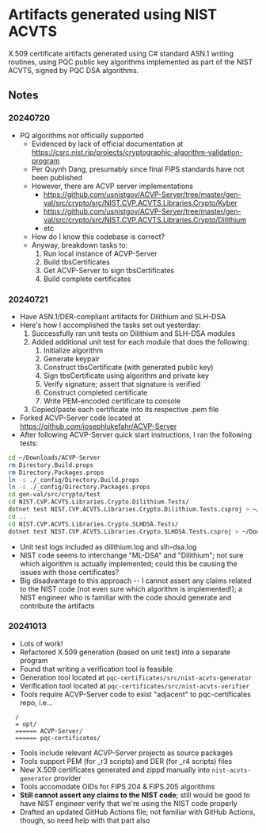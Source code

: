 # Artifacts generated using NIST ACVTS

X.509 certificate artifacts generated using C# standard ASN.1 writing routines, using PQC public key algorithms implemented as part of the NIST ACVTS, signed by PQC DSA algorithms.

## Notes

### 20240720

- PQ algorithms not officially supported
  - Evidenced by lack of official documentation at https://csrc.nist.rip/projects/cryptographic-algorithm-validation-program
  - Per Quynh Dang, presumably since final FIPS standards have not been published
  - However, there are ACVP server implementations
    - https://github.com/usnistgov/ACVP-Server/tree/master/gen-val/src/crypto/src/NIST.CVP.ACVTS.Libraries.Crypto/Kyber
    - https://github.com/usnistgov/ACVP-Server/tree/master/gen-val/src/crypto/src/NIST.CVP.ACVTS.Libraries.Crypto/Dilithium
    - etc
  - How do I know this codebase is correct?
  - Anyway, breakdown tasks to:
    1. Run local instance of ACVP-Server
    2. Build tbsCertificates
    3. Get ACVP-Server to sign tbsCertificates
    4. Build complete certificates

### 20240721

- Have ASN.1/DER-compliant artifacts for Dilithium and SLH-DSA
- Here's how I accomplished the tasks set out yesterday:
  1. Successfully ran unit tests on Dilithium and SLH-DSA modules
  2. Added additional unit test for each module that does the following:
     1. Initialize algorithm
     2. Generate keypair
     3. Construct tbsCertificate (with generated public key)
     4. Sign tbsCertificate using algorithm and private key
     5. Verify signature; assert that signature is verified
     5. Construct completed certificate
     6. Write PEM-encoded certificate to console
  3. Copied/paste each certificate into its respective .pem file
- Forked ACVP-Server code located at https://github.com/josephlukefahr/ACVP-Server
- After following ACVP-Server quick start instructions, I ran the following tests:
```bash
cd ~/Downloads/ACVP-Server
rm Directory.Build.props
rm Directory.Packages.props
ln -s ./_config/Directory.Build.props
ln -s ./_config/Directory.Packages.props
cd gen-val/src/crypto/test
cd NIST.CVP.ACVTS.Libraries.Crypto.Dilithium.Tests/
dotnet test NIST.CVP.ACVTS.Libraries.Crypto.Dilithium.Tests.csproj > ~/Downloads/pqc-certificates/providers/nist-acvts-test/dilithium.log
cd ..
cd NIST.CVP.ACVTS.Libraries.Crypto.SLHDSA.Tests/
dotnet test NIST.CVP.ACVTS.Libraries.Crypto.SLHDSA.Tests.csproj > ~/Downloads/pqc-certificates/providers/nist-acvts-test/slhdsa.log
```
- Unit test logs included as dilithium.log and slh-dsa.log
- NIST code seems to interchange "ML-DSA" and "Dilithium"; not sure which algorithm is actually implemented; could this be causing the issues with those certificates?
- Big disadvantage to this approach -- I cannot assert any claims related to the NIST code (not even sure which algorithm is implemented!); a NIST engineer who is familiar with the code should generate and contribute the artifacts

### 20241013

- Lots of work!
- Refactored X.509 generation (based on unit test) into a separate program
- Found that writing a verification tool is feasible
- Generation tool located at `pqc-certificates/src/nist-acvts-generator`
- Verification tool located at `pqc-certificates/src/nist-acvts-verifier`
- Tools require ACVP-Server code to exist "adjacent" to pqc-certificates repo, i.e...
```
  /
  = opt/
  ====== ACVP-Server/
  ====== pqc-certificates/
```
- Tools include relevant ACVP-Server projects as source packages
- Tools support PEM (for _r3 scripts) and DER (for _r4 scripts) files
- New X.509 certificates generated and zippd manually into `nist-acvts-generator` provider
- Tools accomodate OIDs for FIPS 204 & FIPS 205 algorithms
- **Still cannot assert any claims to the NIST code**; still would be good to have  NIST engineer verify that we're using the NIST code properly
- Drafted an updated GitHub Actions file; not familiar with GitHub Actions, though, so need help with that part also
